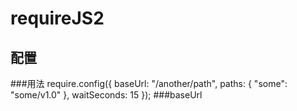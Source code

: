 requireJS2
=========================================================================================================================
配置
-------------------------------------------
###用法
    require.config({
      baseUrl: "/another/path",
      paths: {
          "some": "some/v1.0"
      },
      waitSeconds: 15
    });
###baseUrl


